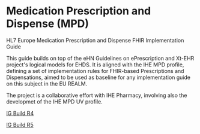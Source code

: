 # Medication Prescription and Dispense (MPD)
HL7 Europe Medication Prescription and Dispense FHIR Implementation Guide


This guide builds on top of the eHN Guidelines on ePrescription and Xt-EHR project's logical models for EHDS. It is aligned with the IHE MPD profile, defining a set of implementation rules for FHIR-based Prescriptions and Dispensations, aimed to be used as baseline for any implementation guide on this subject in the EU REALM.

The project is a collaborative effort with IHE Pharmacy, involving also the developmet of the IHE MPD UV profile.


[IG Build R4](https://build.fhir.org/ig/hl7-eu/mpd)  

[IG Build R5](https://build.fhir.org/ig/hl7-eu/mpd/branches/r5/)

